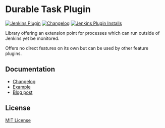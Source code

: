 Durable Task Plugin
===

[![Jenkins Plugin](https://img.shields.io/jenkins/plugin/v/durable-task)](https://plugins.jenkins.io/durable-task)
[![Changelog](https://img.shields.io/github/v/tag/jenkinsci/durable-task-plugin?label=changelog)](https://github.com/jenkinsci/durable-task-plugin/blob/master/CHANGELOG.md)
[![Jenkins Plugin Installs](https://img.shields.io/jenkins/plugin/i/durable-task?color=blue)](https://plugins.jenkins.io/durable-task)

Library offering an extension point for processes which can run outside
of Jenkins yet be monitored.

Offers no direct features on its own but can be used by other feature
plugins.

## Documentation

* [Changelog](https://github.com/jenkinsci/durable-task-plugin/blob/master/CHANGELOG.md)
* [Example](https://github.com/jenkinsci/workflow-durable-task-step-plugin)
* [Blog post](https://web.archive.org/web/20141227025217/http://tupilabs.com/2014/06/13/durable-tasks-in-jenkins.html)

## License

[MIT License](https://opensource.org/licenses/mit-license.php)

